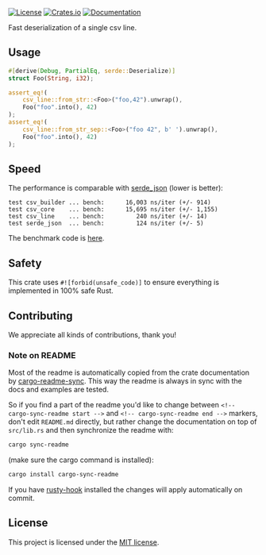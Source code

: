 [![License](https://img.shields.io/crates/l/csv-line.svg)](https://choosealicense.com/licenses/mit/)
[![Crates.io](https://img.shields.io/crates/v/csv-line.svg)](https://crates.io/crates/csv-line)
[![Documentation](https://docs.rs/csv-line/badge.svg)](https://docs.rs/csv-line)

<!-- cargo-sync-readme start -->

Fast deserialization of a single csv line.

## Usage

```rust
#[derive(Debug, PartialEq, serde::Deserialize)]
struct Foo(String, i32);

assert_eq!(
    csv_line::from_str::<Foo>("foo,42").unwrap(),
    Foo("foo".into(), 42)
);
assert_eq!(
    csv_line::from_str_sep::<Foo>("foo 42", b' ').unwrap(),
    Foo("foo".into(), 42)
);
```

## Speed

The performance is comparable with [serde_json] (lower is better):

```bench
test csv_builder ... bench:      16,003 ns/iter (+/- 914)
test csv_core    ... bench:      15,695 ns/iter (+/- 1,155)
test csv_line    ... bench:         240 ns/iter (+/- 14)
test serde_json  ... bench:         124 ns/iter (+/- 5)
```

The benchmark code is [here][bench].

[serde_json]: https://github.com/serde-rs/json
[bench]: https://github.com/imbolc/csv-line/blob/main/benches/csv-line.rs

<!-- cargo-sync-readme end -->

## Safety

This crate uses `#![forbid(unsafe_code)]` to ensure everything is implemented in
100% safe Rust.

## Contributing

We appreciate all kinds of contributions, thank you!

### Note on README

Most of the readme is automatically copied from the crate documentation by
[cargo-readme-sync][]. This way the readme is always in sync with the docs and
examples are tested.

So if you find a part of the readme you'd like to change between
`<!-- cargo-sync-readme start -->` and `<!-- cargo-sync-readme end -->` markers,
don't edit `README.md` directly, but rather change the documentation on top of
`src/lib.rs` and then synchronize the readme with:

```bash
cargo sync-readme
```

(make sure the cargo command is installed):

```bash
cargo install cargo-sync-readme
```

If you have [rusty-hook] installed the changes will apply automatically on
commit.

## License

This project is licensed under the [MIT license](LICENSE).

[cargo-readme-sync]: https://github.com/phaazon/cargo-sync-readme
[rusty-hook]: https://github.com/swellaby/rusty-hook
